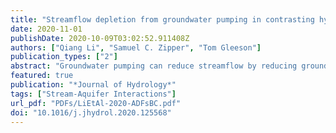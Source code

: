 ```yaml
---
title: "Streamflow depletion from groundwater pumping in contrasting hydrogeological landscapes: Evaluation and sensitivity of a new management tool"
date: 2020-11-01
publishDate: 2020-10-09T03:02:52.911408Z
authors: ["Qiang Li", "Samuel C. Zipper", "Tom Gleeson"]
publication_types: ["2"]
abstract: "Groundwater pumping can reduce streamflow by reducing groundwater discharge and/or inducing streamflow infiltration, which together are referred to as streamflow depletion. Recently, analytical depletion functions (ADFs) have been suggested as rapid and accurate tools for streamflow depletion assessment, but their performance has only been tested in a few hydrogeological settings. To evaluate whether they will be useful tools for other regions with contrasting stream network and hydrogeological characteristics, we compared ADFs to calibrated MODFLOW models in BX Creek and Peace region with distinct hydrogeological settings (interior plateaus & highlands, and boreal plains, respectively) and spatial scales (165 km2 and 1952 km2, respectively) in British Columbia, Canada. Results showed that ADFs can accurately identify most affected streams by pumping for 100% and 83% of wells in the BX Creek and Peace region, respectively, and had small prediction errors compared with MODFLOW. Specifically, the mean absolute error of predicted depletion ranged from 2% to 14% of the highest simulated pumping rate over the study period of 30 years, with improved accuracy during the pumping season. We also found different responses of ADF performance to hydrostratigraphic properties such as hydraulic conductivity, aquifer thickness, streambed conductance, and well depth across two domains, indicating that different factors control ADF accuracy in different hydrogeological settings. Therefore, we conclude that ADFs are useful tools for conjunctive water management, but a good understanding of local hydrogeological conditions is needed to address the potential uncertainty of ADFs for decision-making."
featured: true
publication: "*Journal of Hydrology*"
tags: ["Stream-Aquifer Interactions"]
url_pdf: "PDFs/LiEtAl-2020-ADFsBC.pdf"
doi: "10.1016/j.jhydrol.2020.125568"
---
```


